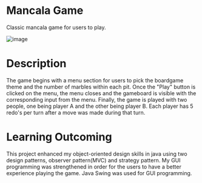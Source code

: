 # Mancala Game
 Classic mancala game for users to play.

![image](https://user-images.githubusercontent.com/54566871/103382355-9c757480-4aa3-11eb-968d-6fe28f25c7ef.png)

# Description
The game begins with a menu section for users to pick the boardgame theme and the number of marbles within each pit. Once the "Play" button is clicked on the menu, the menu closes and the gameboard is visible with the corresponding input from the menu. Finally, the game is played with two people, one being player A and the other being player B. Each player has 5 redo's per turn after a move was made during that turn.

# Learning Outcoming
This project enhanced my object-oriented design skills in java using two design patterns, observer pattern(MVC) and strategy pattern. My GUI programming was strengthened in order for the users to have a better experience playing the game. Java Swing was used for GUI programming.
